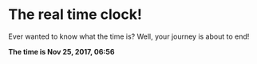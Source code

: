 # The real time clock!

Ever wanted to know what the time is? Well, your journey is about to end!

**The time is Nov 25, 2017, 06:56**
